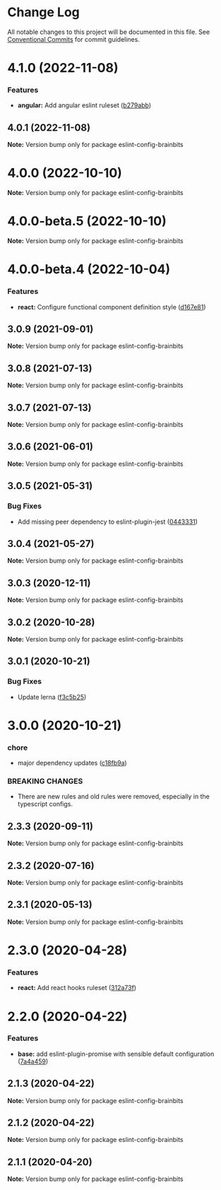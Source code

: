 # Change Log

All notable changes to this project will be documented in this file.
See [Conventional Commits](https://conventionalcommits.org) for commit guidelines.

# 4.1.0 (2022-11-08)


### Features

* **angular:** Add angular eslint ruleset ([b279abb](https://github.com/brainbits/eslint-config-brainbits/commit/b279abb5effae7153038fa2ab4d3850b326dc397))





## 4.0.1 (2022-11-08)

**Note:** Version bump only for package eslint-config-brainbits





# 4.0.0 (2022-10-10)

**Note:** Version bump only for package eslint-config-brainbits





# 4.0.0-beta.5 (2022-10-10)

**Note:** Version bump only for package eslint-config-brainbits





# 4.0.0-beta.4 (2022-10-04)


### Features

* **react:** Configure functional component definition style ([d167e81](https://github.com/brainbits/eslint-config-brainbits/commit/d167e81b04f14dafac47c2087e16ce60ad3a2a62))





## 3.0.9 (2021-09-01)

**Note:** Version bump only for package eslint-config-brainbits





## 3.0.8 (2021-07-13)

**Note:** Version bump only for package eslint-config-brainbits





## 3.0.7 (2021-07-13)

**Note:** Version bump only for package eslint-config-brainbits





## 3.0.6 (2021-06-01)

**Note:** Version bump only for package eslint-config-brainbits





## 3.0.5 (2021-05-31)


### Bug Fixes

* Add missing peer dependency to eslint-plugin-jest ([0443331](https://github.com/brainbits/eslint-config-brainbits/commit/0443331145e725022703e0dd94f01f2ec1ee787e))





## 3.0.4 (2021-05-27)

**Note:** Version bump only for package eslint-config-brainbits





## 3.0.3 (2020-12-11)

**Note:** Version bump only for package eslint-config-brainbits





## 3.0.2 (2020-10-28)

**Note:** Version bump only for package eslint-config-brainbits





## 3.0.1 (2020-10-21)


### Bug Fixes

* Update lerna ([f3c5b25](https://github.com/brainbits/eslint-config-brainbits/commit/f3c5b2595ba8b1c33182447860750e60a2d7e964))





# 3.0.0 (2020-10-21)


### chore

* major dependency updates ([c18fb9a](https://github.com/brainbits/eslint-config-brainbits/commit/c18fb9a79b4e47b6623c3e3e077fa3c867a80f14))


### BREAKING CHANGES

* There are new rules and old rules were removed, especially in the typescript configs.





## 2.3.3 (2020-09-11)

**Note:** Version bump only for package eslint-config-brainbits





## 2.3.2 (2020-07-16)

**Note:** Version bump only for package eslint-config-brainbits





## 2.3.1 (2020-05-13)

**Note:** Version bump only for package eslint-config-brainbits





# 2.3.0 (2020-04-28)


### Features

* **react:** Add react hooks ruleset ([312a73f](https://github.com/brainbits/eslint-config-brainbits/commit/312a73f16e3ed6e650c119abdcb0280d37944576))





# 2.2.0 (2020-04-22)


### Features

* **base:** add eslint-plugin-promise with sensible default configuration ([7a4a459](https://github.com/brainbits/eslint-config-brainbits/commit/7a4a4592bf670da067dacc0ec0f99b8b4d365f6c))





## 2.1.3 (2020-04-22)

**Note:** Version bump only for package eslint-config-brainbits





## 2.1.2 (2020-04-22)

**Note:** Version bump only for package eslint-config-brainbits





## 2.1.1 (2020-04-20)

**Note:** Version bump only for package eslint-config-brainbits
